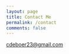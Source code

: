 ```yaml
---
layout: page
title: Contact Me
permalink: /contact
comments: false
---
```



cdeboer23@gmail.com

<div class="banana"></div>